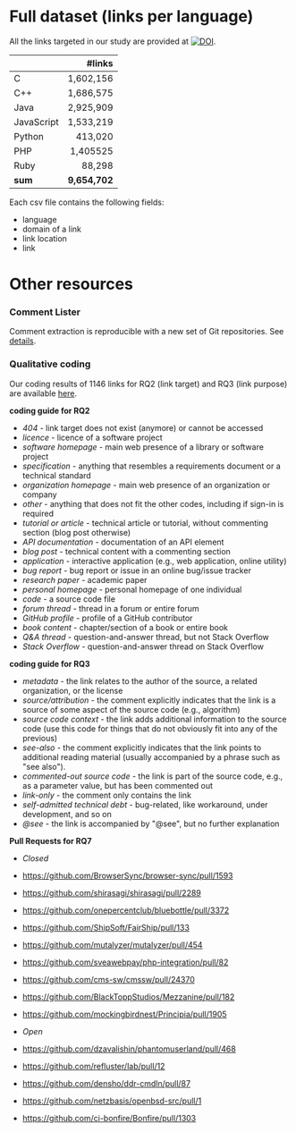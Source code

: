 # Full dataset (links per language)

All the links targeted in our study are provided at [![DOI](https://zenodo.org/badge/DOI/10.5281/zenodo.2550683.svg)](https://doi.org/10.5281/zenodo.2550683).

||**#links**|
|:---|---:|
|C|1,602,156|
|C++|1,686,575|
|Java|2,925,909|
|JavaScript|1,533,219|
|Python|413,020|
|PHP|1,405525|
|Ruby|88,298|
|**sum**|**9,654,702**|

Each csv file contains the following fields:
- language
- domain of a link
- link location
- link

# Other resources

### Comment Lister
Comment extraction is reproducible with a new set of Git repositories. See [details](https://github.com/takashi-ishio/CommentLister).

### Qualitative coding
Our coding results of 1146 links for RQ2 (link target) and RQ3 (link purpose) are available [here](https://docs.google.com/spreadsheets/d/e/2PACX-1vTQl_MtM5TsWBLbHvVqDsbGnN4KG6KRAlX1MlfMXMdTcrUtQb0eXTO3pEPj39d8ohCdFNi6Oui4cSjg/pubhtml?gid=0&single=true).

**coding guide for RQ2**
- *404* - link target does not exist (anymore) or cannot be accessed
- *licence* - licence of a software project
- *software homepage* - main web presence of a library or software project
- *specification* - anything that resembles a requirements document or a technical standard
- *organization homepage* - main web presence of an organization or company
- *other* - anything that does not fit the other codes, including if sign-in is required
- *tutorial or article* - technical article or tutorial, without commenting section (blog post otherwise)
- *API documentation* - documentation of an API element
- *blog post* - technical content with a commenting section
- *application* - interactive application (e.g., web application, online utility)
- *bug report* - bug report or issue in an online bug/issue tracker
- *research paper* - academic paper
- *personal homepage* - personal homepage of one individual
- *code* - a source code file
- *forum thread* - thread in a forum or entire forum
- *GitHub profile* - profile of a GitHub contributor
- *book content* - chapter/section of a book or entire book
- *Q\&A thread* - question-and-answer thread, but not Stack Overflow
- *Stack Overflow* - question-and-answer thread on Stack Overflow

**coding guide for RQ3**
- *metadata* - the link relates to the author of the source, a related organization, or the license
- *source/attribution* - the comment explicitly indicates that the link is a source of some aspect of the source code (e.g., algorithm)
- *source code context* - the link adds additional information to the source code (use this code for things that do not obviously fit into any of the previous)
- *see-also* - the comment explicitly indicates that the link points to additional reading material (usually accompanied by a phrase such as "see also").
- *commented-out source code* - the link is part of the source code, e.g., as a parameter value, but has been commented out
- *link-only* - the comment only contains the link
- *self-admitted technical debt* - bug-related, like workaround, under development, and so on
- *@see* - the link is accompanied by "@see", but no further explanation

**Pull Requests for RQ7**
- *Closed* 
- https://github.com/BrowserSync/browser-sync/pull/1593
- https://github.com/shirasagi/shirasagi/pull/2289
- https://github.com/onepercentclub/bluebottle/pull/3372
- https://github.com/ShipSoft/FairShip/pull/133
- https://github.com/mutalyzer/mutalyzer/pull/454
- https://github.com/sveawebpay/php-integration/pull/82
- https://github.com/cms-sw/cmssw/pull/24370
- https://github.com/BlackToppStudios/Mezzanine/pull/182
- https://github.com/mockingbirdnest/Principia/pull/1905

- *Open*  
- https://github.com/dzavalishin/phantomuserland/pull/468
- https://github.com/refluster/lab/pull/12
- https://github.com/densho/ddr-cmdln/pull/87
- https://github.com/netzbasis/openbsd-src/pull/1
- https://github.com/ci-bonfire/Bonfire/pull/1303
